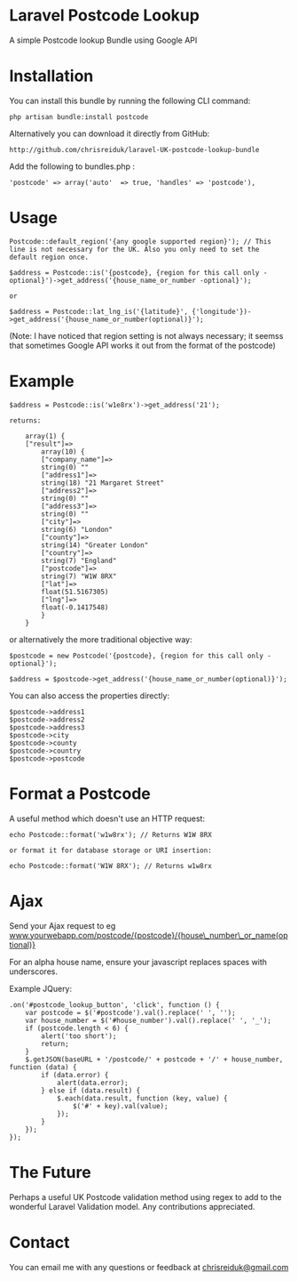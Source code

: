 # Laravel Postcode Lookup

A simple Postcode lookup Bundle using Google API

# Installation

You can install this bundle by running the following CLI command:

    php artisan bundle:install postcode
    

Alternatively you can download it directly from GitHub:

    http://github.com/chrisreiduk/laravel-UK-postcode-lookup-bundle
    

Add the following to bundles.php :

    'postcode' => array('auto'  => true, 'handles' => 'postcode'),
    

# Usage

    Postcode::default_region('{any google supported region}'); // This line is not necessary for the UK. Also you only need to set the default region once.
    
    $address = Postcode::is('{postcode}, {region for this call only - optional}')->get_address('{house_name_or_number -optional}');
    
    or
    
    $address = Postcode::lat_lng_is('{latitude}', {'longitude'})->get_address('{house_name_or_number(optional)}');
    

(Note: I have noticed that region setting is not always necessary; it seemss that sometimes Google API works it out from the format of the postcode)

# Example

    $address = Postcode::is('w1e8rx')->get_address('21');
    
    returns:
    
        array(1) {
        ["result"]=>
            array(10) {
            ["company_name"]=>
            string(0) ""
            ["address1"]=>
            string(18) "21 Margaret Street"
            ["address2"]=>
            string(0) ""
            ["address3"]=>
            string(0) ""
            ["city"]=>
            string(6) "London"
            ["county"]=>
            string(14) "Greater London"
            ["country"]=>
            string(7) "England"
            ["postcode"]=>
            string(7) "W1W 8RX"
            ["lat"]=>
            float(51.5167305)
            ["lng"]=>
            float(-0.1417548)
            }
        }
    

or alternatively the more traditional objective way:

    $postcode = new Postcode('{postcode}, {region for this call only - optional}');
    
    $address = $postcode->get_address('{house_name_or_number(optional)}');
    

You can also access the properties directly:

    $postcode->address1
    $postcode->address2
    $postcode->address3
    $postcode->city
    $postcode->county
    $postcode->country
    $postcode->postcode
    

# Format a Postcode

A useful method which doesn't use an HTTP request:

    echo Postcode::format('w1w8rx'); // Returns W1W 8RX
    
    or format it for database storage or URI insertion:
    
    echo Postcode::format('W1W 8RX'); // Returns w1w8rx
    

# Ajax

Send your Ajax request to eg www.yourwebapp.com/postcode/{postcode}/{house\_number\_or_name(optional)}

For an alpha house name, ensure your javascript replaces spaces with underscores.

Example JQuery:

    .on('#postcode_lookup_button', 'click', function () {
        var postcode = $('#postcode').val().replace(' ', '');
        var house_number = $('#house_number').val().replace(' ', '_');
        if (postcode.length < 6) {
            alert('too short');
            return;
        }
        $.getJSON(baseURL + '/postcode/' + postcode + '/' + house_number, function (data) {
            if (data.error) {
                alert(data.error);
            } else if (data.result) {
                $.each(data.result, function (key, value) {
                    $('#' + key).val(value);
                });
            }
        });
    });
    

# The Future

Perhaps a useful UK Postcode validation method using regex to add to the wonderful Laravel Validation model. Any contributions appreciated.

# Contact

You can email me with any questions or feedback at chrisreiduk@gmail.com